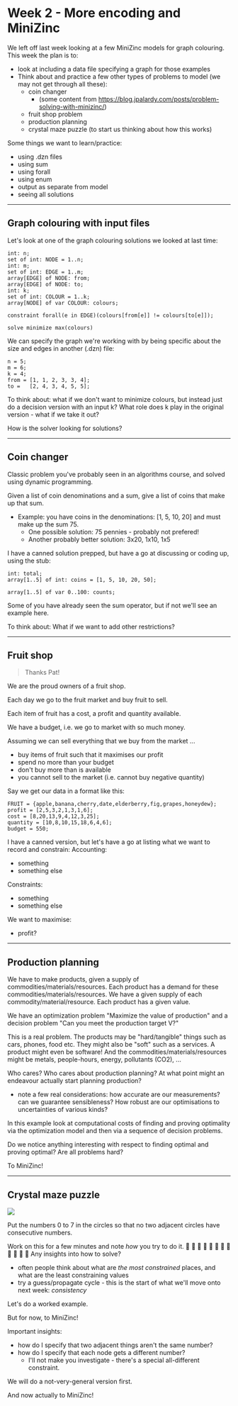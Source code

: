 # Week 2 - More encoding and MiniZinc

We left off last week looking at a few MiniZinc models for graph colouring.  This week the plan is to:
- look at including a data file specifying a graph for those examples
- Think about and practice a few other types of problems to model (we may not get through all these):
    - coin changer 
        - (some content from https://blog.jpalardy.com/posts/problem-solving-with-minizinc/)
    - fruit shop problem
    - production planning
    - crystal maze puzzle (to start us thinking about how this works)

Some things we want to learn/practice:
- using .dzn files
- using sum
- using forall
- using enum 
- output as separate from model
- seeing all solutions


-------
## Graph colouring with input files
Let's look at one of the graph colouring solutions we looked at last time:

```
int: n;
set of int: NODE = 1..n;
int: m;
set of int: EDGE = 1..m;
array[EDGE] of NODE: from;
array[EDGE] of NODE: to;
int: k;
set of int: COLOUR = 1..k;
array[NODE] of var COLOUR: colours;

constraint forall(e in EDGE)(colours[from[e]] != colours[to[e]]);

solve minimize max(colours)
```
We can specify the graph we're working with by being specific about the size and edges in another (.dzn) file:

```
n = 5;
m = 6;
k = 4;
from = [1, 1, 2, 3, 3, 4];
to =   [2, 4, 3, 4, 5, 5];
```

To think about: what if we don't want to minimize colours, but instead just do a decision version with an input k?  What role does k play in the original version - what if we take it out?

How is the solver looking for solutions?  

----
## Coin changer
Classic problem you've probably seen in an algorithms course, and solved using dynamic programming.  

Given a list of coin denominations and a sum, give a list of coins that make up that sum.  

- Example: you have coins in the denominations: [1, 5, 10, 20] and must make up the sum 75.
    - One possible solution: 75 pennies - probably not prefered!
    - Another probably better solution: 3x20, 1x10, 1x5

I have a canned solution prepped, but have a go at discussing or coding up, using the stub:
```
int: total;
array[1..5] of int: coins = [1, 5, 10, 20, 50];

array[1..5] of var 0..100: counts;
```

Some of you have already seen the sum operator, but if not we'll see an example here.  


To think about: What if we want to add other restrictions?

----
## Fruit shop 
> Thanks Pat!
> 
We are the proud owners of a fruit shop. 

Each day we go to the fruit market and buy fruit to sell.

Each item of fruit has a cost, a profit and quantity available.

We have a budget, i.e. we go to market with so much money.

Assuming we can sell everything that we buy from the market ...
 - buy items of fruit such that it maximises our profit
 - spend no more than your budget
 - don't buy more than is available
 - you cannot sell to the market (i.e. cannot buy negative quantity)

Say we get our data in a format like this:

```
FRUIT = {apple,banana,cherry,date,elderberry,fig,grapes,honeydew};
profit = [2,5,3,2,1,3,1,6];
cost = [8,20,13,9,4,12,3,25];
quantity = [10,8,10,15,18,6,4,6];
budget = 550;
```

I have a canned version, but let's have a go at listing what we want to record and constrain:
Accounting:
- something
- something else

Constraints:
- something
- something else

We want to maximise:
- profit?


----
## Production planning

We have to make products, given a supply of commodities/materials/resources. 
Each product has a demand for these commodities/materials/resources.
We have a given supply of each commodity/material/resource.
Each product has a given value.

We have an optimization problem "Maximize the value of production" and a 
decision problem "Can you meet the production target V?"

This is a real problem. The products may be "hard/tangible" things such as 
cars, phones, food etc. They might also be "soft" such as a services. A product
might even be software! And the commodities/materials/resources might be metals,
people-hours, energy, pollutants (CO2), ...

Who cares? Who cares about production planning? At what point might an endeavour
actually start planning production?
- note a few real considerations: how accurate are our measurements? can we guarantee sensibleness?  How robust are our optimisations to uncertainties of various kinds?


In this example look at computational costs of finding and proving optimality
via the optimization model and then via a sequence of decision problems.

Do we notice anything interesting with respect to finding optimal and proving optimal?
Are all problems hard?


To MiniZinc!

----
## Crystal maze puzzle 

![](https://i.imgur.com/BwRwONj.png)

Put the numbers 0 to 7 in the circles so that no two adjacent circles have consecutive numbers.

Work on this for a few minutes and note *how* you try to do it. 
:penguin:
:penguin:
:penguin:
:penguin:
:penguin:
:penguin:
:penguin:
:penguin:
:penguin:
:penguin:
:penguin:
:penguin:
Any insights into how to solve?
- often people think about what are *the most constrained* places, and what are the least constraining values
- try a guess/propagate cycle - this is the start of what we'll move onto next week: *consistency*

Let's do a worked example. <live example here>

But for now, to MiniZinc!

Important insights: 
- how do I specify that two adjacent things aren't the same number?
- how do I specify that each node gets a different number?  
    - I'll not make you investigate - there's a special all-different constraint.  

We will do a not-very-general version first.

And now actually to MiniZinc!





